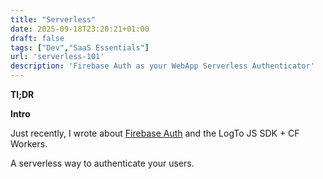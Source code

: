 ```yaml
---
title: "Serverless"
date: 2025-09-18T23:20:21+01:00
draft: false
tags: ["Dev","SaaS Essentials"]
url: 'serverless-101'
description: 'Firebase Auth as your WebApp Serverless Authenticator'
---
```




**Tl;DR**



**Intro**

Just recently, I wrote about [Firebase Auth](/JAlcocerT/firebase-auth-101) and the LogTo JS SDK + CF Workers.

A serverless way to authenticate your users.